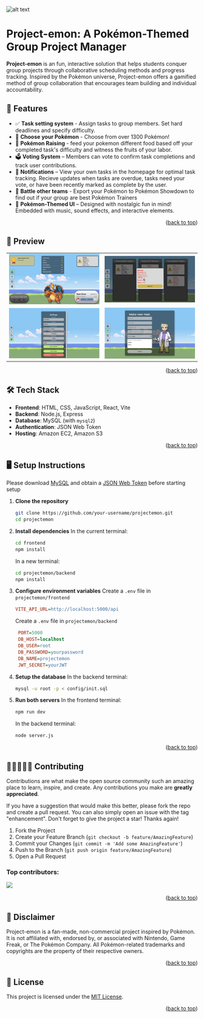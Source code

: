 ![alt text](frontend/src/assets/Projectemon.png)
# Project-emon: A Pokémon-Themed Group Project Manager
**Project-emon** is an fun, interactive solution that helps students conquer group projects through collaborative scheduling methods and progress tracking. Inspired by the Pokémon universe, Project-emon offers a gamified method of group collaboration that encourages team building and individual accountability.

## 🚀 Features
- ✅ **Task setting system** - Assign tasks to group members. Set hard deadlines and specify difficulty.
- 🤔 **Choose your Pokémon** - Choose from over 1300 Pokémon!
- 🌱 **Pokémon Raising** - feed your pokemon different food based off your completed task's difficulty and witness the fruits of your labor.
- 🗳 **Voting System** – Members can vote to confirm task completions and track user contributions.
- 🔔 **Notifications** – View your own tasks in the homepage for optimal task tracking. Recieve updates when tasks are overdue, tasks need your vote, or have been recently marked as complete by the user.
- 🤺 **Battle other teams** - Export your Pokémon to Pokémon Showdown to find out if your group are best Pokémon Trainers
- 🎨 **Pokémon-Themed UI** – Designed with nostalgic fun in mind! Embedded with music, sound effects, and interactive elements.
<p align="right">(<a href="#readme-top">back to top</a>)</p>

## 📸 Preview
| | |
|:-------------------------:|:-------------------------:|
| ![alt text](<frontend/src/assets/preview-1.png> "Homepage view") | ![alt text](<frontend/src/assets/preview-2.png> "Voting system") |
| ![alt text](<frontend/src/assets/preview-3.png> "Team Settings") | ![alt text](<frontend/src/assets/preview-4.png> "Create tasks") |
<p align="right">(<a href="#readme-top">back to top</a>)</p>

## 🛠️ Tech Stack
- **Frontend**: HTML, CSS, JavaScript, React, Vite
- **Backend**: Node.js, Express
- **Database**: MySQL (with `mysql2`)
- **Authentication**: JSON Web Token
- **Hosting**: Amazon EC2, Amazon S3
<p align="right">(<a href="#readme-top">back to top</a>)</p>

## 🖥️ Setup Instructions
Please download [MySQL](https://www.mysql.com/downloads/) and obtain a [JSON Web Token](https://jwt.io/) before starting setup
1. **Clone the repository** 
    ```bash
    git clone https://github.com/your-username/projectemon.git
    cd projectemon
    ```
2. **Install dependencies**
    In the current terminal:
    ```bash
    cd frontend
    npm install
    ```
    In a new terminal:
    ```bash
    cd projectemon/backend
    npm install
    ```
3. **Configure environment variables**
    Create a `.env` file in `projectemon/frontend`
    ```ini
    VITE_API_URL=http://localhost:5000/api
    ```
   Create a `.env` file in `projectemon/backend`
   ```ini
    PORT=5000
    DB_HOST=localhost
    DB_USER=root
    DB_PASSWORD=yourpassword
    DB_NAME=projectemon
    JWT_SECRET=yourJWT
   ```
4. **Setup the database**
    In the backend terminal:
    ```bash
    mysql -u root -p < config/init.sql
    ```
5. **Run both servers**
    In the frontend terminal:
    ```bash
    npm run dev
    ```
    In the backend terminal:
    ```bash
    node server.js
    ```
<p align="right">(<a href="#readme-top">back to top</a>)</p>

## 👨🏻‍🤝‍👨🏽 Contributing
Contributions are what make the open source community such an amazing place to learn, inspire, and create. Any contributions you make are **greatly appreciated**.

If you have a suggestion that would make this better, please fork the repo and create a pull request. You can also simply open an issue with the tag "enhancement".
Don't forget to give the project a star! Thanks again!

1. Fork the Project
2. Create your Feature Branch (`git checkout -b feature/AmazingFeature`)
3. Commit your Changes (`git commit -m 'Add some AmazingFeature'`)
4. Push to the Branch (`git push origin feature/AmazingFeature`)
5. Open a Pull Request

### Top contributors:
<a href="https://github.com/devsoc-unsw/trainee-ghost-25t1/graphs/contributors">
  <img src="https://contrib.rocks/image?repo=devsoc-unsw/trainee-ghost-25t1" />
</a>
<p align="right">(<a href="#readme-top">back to top</a>)</p>

## 🚨 Disclaimer
Project-emon is a fan-made, non-commercial project inspired by Pokémon.
It is not affiliated with, endorsed by, or associated with Nintendo, Game Freak, or The Pokémon Company.
All Pokémon-related trademarks and copyrights are the property of their respective owners.
<p align="right">(<a href="#readme-top">back to top</a>)</p>

## 📄 License
This project is licensed under the [MIT License](LICENSE.txt).
<p align="right">(<a href="#readme-top">back to top</a>)</p>
